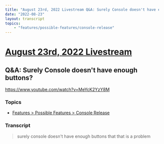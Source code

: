 ```yaml
---
title: "August 23rd, 2022 Livestream Q&A: Surely Console doesn't have enough buttons?"
date: "2022-08-23"
layout: transcript
topics:
    - "features/possible-features/console-release"
---
```

# [August 23rd, 2022 Livestream](../2022-08-23.md)
## Q&A: Surely Console doesn't have enough buttons?
https://www.youtube.com/watch?v=MeYcK2YzY8M

### Topics
* [Features > Possible Features > Console Release](../topics/features/possible-features/console-release.md)

### Transcript

> surely console doesn't have enough buttons that that is a problem

